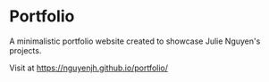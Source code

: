 # Portfolio
A minimalistic portfolio website created to showcase Julie Nguyen's projects.

Visit at https://nguyenjh.github.io/portfolio/
